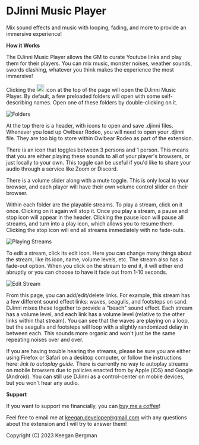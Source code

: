# DJinni Music Player

Mix sound effects and music with looping, fading, and more to provide an immersive experience!

**How it Works**

The DJinni Music Player allows the GM to curate Youtube links and play them for their players. You can mix music, monster noises, weather sounds, swords clashing, whatever you think makes the experience the most immersive!

Clicking the <img src="https://raw.githubusercontent.com/kgbergman/music-player/main/src/icon.svg" width=20 alt="DJinni Icon"> icon at the top of the page will open the DJinni Music Player.
By default, a few preloaded folders will open with some self-describing names. Open one of these folders by double-clicking on it.

![Folders](https://raw.githubusercontent.com/kgbergman/music-player/main/docs/folders.jpg)


At the top there is a header, with icons to open and save .djinni files. Whenever you load up Owlbear Rodeo, you will need to open your .djinni file. They are too big to store within Owlbear Rodeo as part of the extension.

There is an icon that toggles between 3 persons and 1 person. This means that you are either playing these sounds to all of your player's browsers, or just locally to your own. This toggle can be useful if you'd like to share your audio through a service like Zoom or Discord.

There is a volume slider along with a mute toggle. This is only local to your browser, and each player will have their own volume control slider on their browser.


Within each folder are the playable streams. To play a stream, click on it once. Clicking on it again will stop it. Once you play a stream, a pause and stop icon will appear in the header. Clicking the pause icon will pause all streams, and turn into a play icon, which allows you to resume them. Clicking the stop icon will end all streams immediately with no fade-outs.

![Playing Streams](https://raw.githubusercontent.com/kgbergman/music-player/main/docs/playingstreams.jpg)


To edit a stream, click its edit icon. Here you can change many things about the stream, like its icon, name, volume levels, etc.
The stream also has a fade-out option. When you click on the stream to end it, it will either end abruptly or you can choose to have it fade out from 1-10 seconds. 

![Edit Stream](https://raw.githubusercontent.com/kgbergman/music-player/main/docs/editstream.jpg)


From this page, you can add/edit/delete links. 
For example, this stream has a few different sound effect links: waves, seagulls, and footsteps on sand. DJinni mixes these together to provide a "beach" sound effect. Each stream has a volume level, and each link has a volume level (relative to the other links within that stream). 
You can see that the waves are playing on a loop, but the seagulls and footsteps will loop with a slightly randomized delay in between each. This sounds more organic and won't just be the same repeating noises over and over. 


If you are having trouble hearing the streams, please be sure you are either using Firefox or Safari on a desktop computer, or follow the instructions here: *link to autoplay guide.*
There is currently no way to autoplay streams on mobile browsers due to policies enacted from by Apple (iOS) and Google (Android). You can still use DJinni as a control-center on mobile devices, but you won't hear any audio.


**Support**

If you want to support me financially, you can [buy me a coffee](https://www.buymeacoffee.com/keegandev)!

Feel free to email me at keegan.developer@gmail.com with any questions about the extension and I will try to answer them!

Copyright (C) 2023 Keegan Bergman
